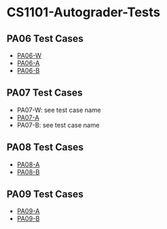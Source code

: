 # CS1101-Autograder-Tests

## PA06 Test Cases
- [PA06-W](./PA06/PA06-W.md)
- [PA06-A](./PA06/PA06-A.md)
- [PA06-B](./PA06/PA06-B.md)

## PA07 Test Cases
- PA07-W: see test case name
- [PA07-A](./PA07/PA07-A.md)
- PA07-B: see test case name

## PA08 Test Cases
- [PA08-A](./PA08/PA08-A.md)
- [PA08-B](./PA08/PA08-B.md)

## PA09 Test Cases
- [PA09-A](./PA09/PA09-A.md)
- [PA09-B](./PA09/PA09-B.md)